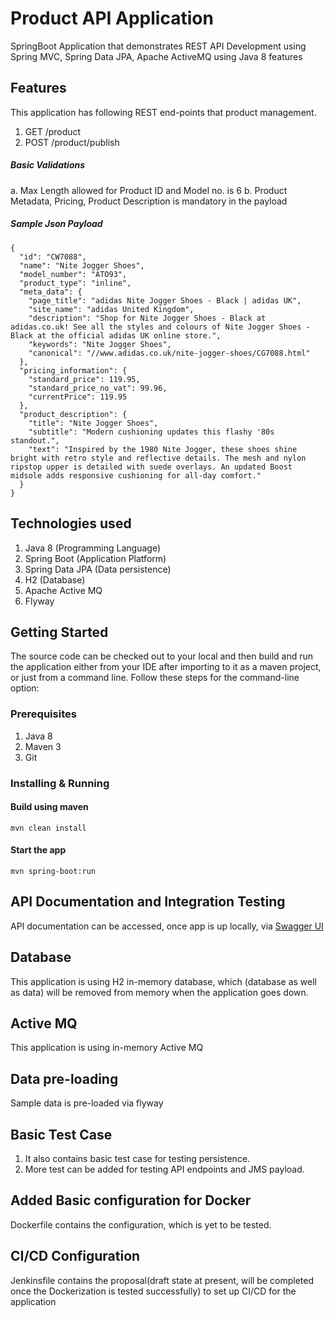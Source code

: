 # Product API Application

SpringBoot Application that demonstrates REST API Development using Spring MVC, Spring Data JPA, Apache ActiveMQ using Java 8 features

## Features

This application has following REST end-points that product management. 

1. GET /product
2. POST /product/publish
    
#####  Basic Validations
a. Max Length allowed for Product ID and Model no. is 6
b. Product Metadata, Pricing, Product Description is mandatory in the payload

##### Sample Json Payload

```
{
  "id": "CW7088",
  "name": "Nite Jogger Shoes",
  "model_number": "ATO93",
  "product_type": "inline",
  "meta_data": {
    "page_title": "adidas Nite Jogger Shoes - Black | adidas UK",
    "site_name": "adidas United Kingdom",
    "description": "Shop for Nite Jogger Shoes - Black at adidas.co.uk! See all the styles and colours of Nite Jogger Shoes - Black at the official adidas UK online store.",
    "keywords": "Nite Jogger Shoes",
    "canonical": "//www.adidas.co.uk/nite-jogger-shoes/CG7088.html"
  },
  "pricing_information": {
    "standard_price": 119.95,
    "standard_price_no_vat": 99.96,
    "currentPrice": 119.95
  },
  "product_description": {
    "title": "Nite Jogger Shoes",
    "subtitle": "Modern cushioning updates this flashy '80s standout.",
    "text": "Inspired by the 1980 Nite Jogger, these shoes shine bright with retro style and reflective details. The mesh and nylon ripstop upper is detailed with suede overlays. An updated Boost midsole adds responsive cushioning for all-day comfort."
  }
} 

```


## Technologies used

1. Java 8 (Programming Language)
2. Spring Boot (Application Platform)
3. Spring Data JPA (Data persistence)
4. H2 (Database)
5. Apache Active MQ
6. Flyway


## Getting Started

The source code can be checked out to your local and then build and run the application either from your IDE after importing to it as a maven project, or just from a command line. Follow these steps for the command-line option:  

### Prerequisites
1. Java 8
2. Maven 3
3. Git


### Installing & Running

####  Build using maven 
	
```
mvn clean install
```
	
#### Start the app
	
```
mvn spring-boot:run
```
		   
## API Documentation and Integration Testing 

API documentation can be accessed, once app is up locally, via [Swagger UI](http://localhost:8081/swagger-ui.html) 


## Database

This application is using H2 in-memory database, which (database as well as data) will be removed from memory when the application goes down.

## Active MQ

This application is using in-memory Active MQ

## Data pre-loading

Sample data is pre-loaded via flyway

## Basic Test Case

1. It also contains basic test case for testing persistence. 
2. More test can be added for testing API endpoints and JMS payload.

## Added Basic configuration for Docker

Dockerfile contains the configuration, which is yet to be tested.

## CI/CD Configuration

Jenkinsfile contains the proposal(draft state at present, will be completed once the Dockerization is tested successfully) to set up CI/CD for the application
